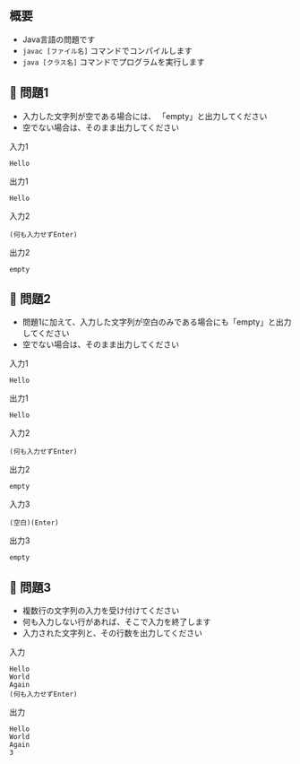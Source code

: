 ## 概要

- Java言語の問題です
- `javac [ファイル名]` コマンドでコンパイルします
- `java [クラス名]` コマンドでプログラムを実行します

## :turtle: 問題1

- 入力した文字列が空である場合には、 「empty」と出力してください
- 空でない場合は、そのまま出力してください

入力1

```
Hello
```

出力1

```
Hello
```

入力2

```
(何も入力せずEnter)
```

出力2

```
empty
```

## :dog: 問題2

- 問題1に加えて、入力した文字列が空白のみである場合にも「empty」と出力してください
- 空でない場合は、そのまま出力してください

入力1

```
Hello
```

出力1

```
Hello
```

入力2

```
(何も入力せずEnter)
```

出力2

```
empty
```

入力3

```
(空白)(Enter)
```

出力3

```
empty
```

## :bear: 問題3

- 複数行の文字列の入力を受け付けてください
- 何も入力しない行があれば、そこで入力を終了します
- 入力された文字列と、その行数を出力してください

入力

```
Hello
World
Again
(何も入力せずEnter)
```

出力

```
Hello
World
Again
3
```
